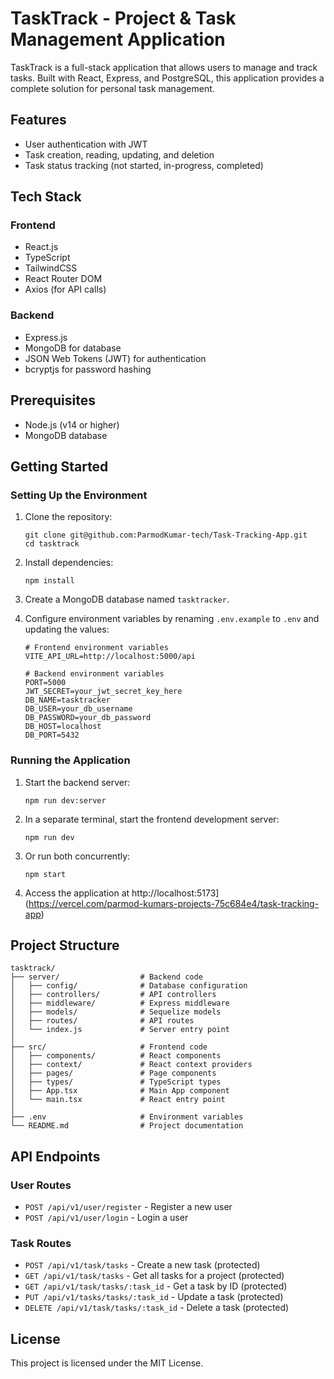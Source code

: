 # TaskTrack - Project & Task Management Application

TaskTrack is a full-stack application that allows users to manage and track tasks. Built with React, Express, and PostgreSQL, this application provides a complete solution for personal task management.

## Features

- User authentication with JWT
- Task creation, reading, updating, and deletion
- Task status tracking (not started, in-progress, completed)

## Tech Stack

### Frontend
- React.js
- TypeScript
- TailwindCSS
- React Router DOM
- Axios (for API calls)

### Backend
- Express.js
- MongoDB for database
- JSON Web Tokens (JWT) for authentication
- bcryptjs for password hashing

## Prerequisites

- Node.js (v14 or higher)
- MongoDB database

## Getting Started

### Setting Up the Environment

1. Clone the repository:
   ```
   git clone git@github.com:ParmodKumar-tech/Task-Tracking-App.git
   cd tasktrack
   ```

2. Install dependencies:
   ```
   npm install
   ```

3. Create a MongoDB database named `tasktracker`.

4. Configure environment variables by renaming `.env.example` to `.env` and updating the values:
   ```
   # Frontend environment variables
   VITE_API_URL=http://localhost:5000/api

   # Backend environment variables
   PORT=5000
   JWT_SECRET=your_jwt_secret_key_here
   DB_NAME=tasktracker
   DB_USER=your_db_username
   DB_PASSWORD=your_db_password
   DB_HOST=localhost
   DB_PORT=5432
   ```

### Running the Application

1. Start the backend server:
   ```
   npm run dev:server
   ```

2. In a separate terminal, start the frontend development server:
   ```
   npm run dev
   ```

3. Or run both concurrently:
   ```
   npm start
   ```

4. Access the application at http://localhost:5173](https://vercel.com/parmod-kumars-projects-75c684e4/task-tracking-app)

## Project Structure

```
tasktrack/
├── server/                  # Backend code
│   ├── config/              # Database configuration
│   ├── controllers/         # API controllers
│   ├── middleware/          # Express middleware
│   ├── models/              # Sequelize models
│   ├── routes/              # API routes
│   └── index.js             # Server entry point
│
├── src/                     # Frontend code
│   ├── components/          # React components
│   ├── context/             # React context providers
│   ├── pages/               # Page components
│   ├── types/               # TypeScript types
│   ├── App.tsx              # Main App component
│   └── main.tsx             # React entry point
│
├── .env                     # Environment variables
└── README.md                # Project documentation
```

## API Endpoints

### User Routes
- `POST /api/v1/user/register` - Register a new user
- `POST /api/v1/user/login` - Login a user

### Task Routes
- `POST /api/v1/task/tasks` - Create a new task (protected)
- `GET /api/v1/task/tasks` - Get all tasks for a project (protected)
- `GET /api/v1/task/tasks/:task_id` - Get a task by ID (protected)
- `PUT /api/v1/tasks/tasks/:task_id` - Update a task (protected)
- `DELETE /api/v1/task/tasks/:task_id` - Delete a task (protected)

## License

This project is licensed under the MIT License.
